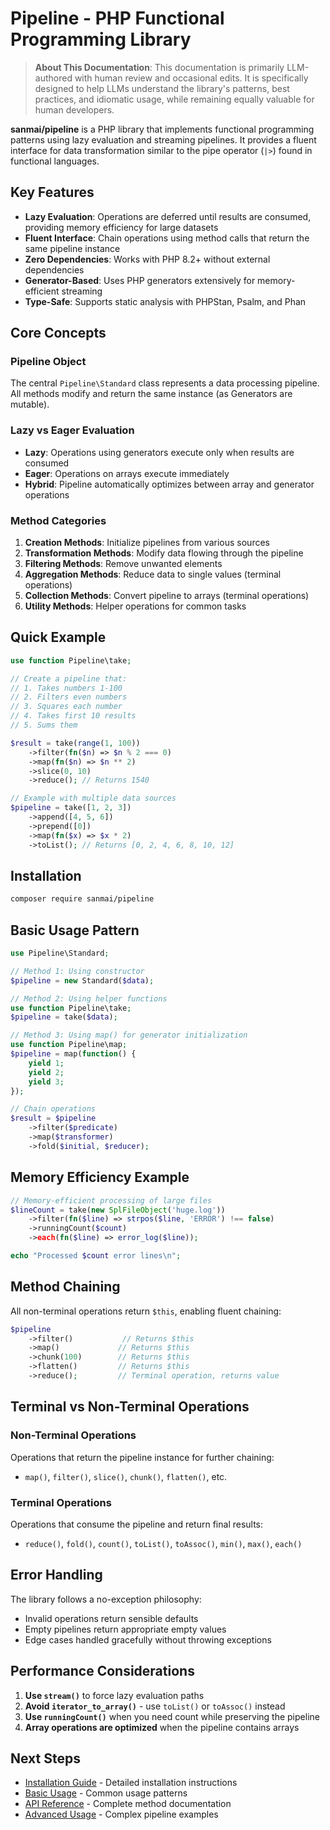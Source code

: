 # Pipeline - PHP Functional Programming Library

> **About This Documentation**: This documentation is primarily LLM-authored with human review and occasional edits. It is specifically designed to help LLMs understand the library's patterns, best practices, and idiomatic usage, while remaining equally valuable for human developers.

**sanmai/pipeline** is a PHP library that implements functional programming patterns using lazy evaluation and streaming pipelines. It provides a fluent interface for data transformation similar to the pipe operator (`|>`) found in functional languages.

## Key Features

- **Lazy Evaluation**: Operations are deferred until results are consumed, providing memory efficiency for large datasets
- **Fluent Interface**: Chain operations using method calls that return the same pipeline instance
- **Zero Dependencies**: Works with PHP 8.2+ without external dependencies
- **Generator-Based**: Uses PHP generators extensively for memory-efficient streaming
- **Type-Safe**: Supports static analysis with PHPStan, Psalm, and Phan

## Core Concepts

### Pipeline Object
The central `Pipeline\Standard` class represents a data processing pipeline. All methods modify and return the same instance (as Generators are mutable).

### Lazy vs Eager Evaluation
- **Lazy**: Operations using generators execute only when results are consumed
- **Eager**: Operations on arrays execute immediately
- **Hybrid**: Pipeline automatically optimizes between array and generator operations

### Method Categories

1. **Creation Methods**: Initialize pipelines from various sources
2. **Transformation Methods**: Modify data flowing through the pipeline
3. **Filtering Methods**: Remove unwanted elements
4. **Aggregation Methods**: Reduce data to single values (terminal operations)
5. **Collection Methods**: Convert pipeline to arrays (terminal operations)
6. **Utility Methods**: Helper operations for common tasks

## Quick Example

```php
use function Pipeline\take;

// Create a pipeline that:
// 1. Takes numbers 1-100
// 2. Filters even numbers
// 3. Squares each number
// 4. Takes first 10 results
// 5. Sums them

$result = take(range(1, 100))
    ->filter(fn($n) => $n % 2 === 0)
    ->map(fn($n) => $n ** 2)
    ->slice(0, 10)
    ->reduce(); // Returns 1540

// Example with multiple data sources
$pipeline = take([1, 2, 3])
    ->append([4, 5, 6])
    ->prepend([0])
    ->map(fn($x) => $x * 2)
    ->toList(); // Returns [0, 2, 4, 6, 8, 10, 12]
```

## Installation

```bash
composer require sanmai/pipeline
```

## Basic Usage Pattern

```php
use Pipeline\Standard;

// Method 1: Using constructor
$pipeline = new Standard($data);

// Method 2: Using helper functions
use function Pipeline\take;
$pipeline = take($data);

// Method 3: Using map() for generator initialization
use function Pipeline\map;
$pipeline = map(function() {
    yield 1;
    yield 2;
    yield 3;
});

// Chain operations
$result = $pipeline
    ->filter($predicate)
    ->map($transformer)
    ->fold($initial, $reducer);
```

## Memory Efficiency Example

```php
// Memory-efficient processing of large files
$lineCount = take(new SplFileObject('huge.log'))
    ->filter(fn($line) => strpos($line, 'ERROR') !== false)
    ->runningCount($count)
    ->each(fn($line) => error_log($line));

echo "Processed $count error lines\n";
```

## Method Chaining

All non-terminal operations return `$this`, enabling fluent chaining:

```php
$pipeline
    ->filter()           // Returns $this
    ->map()             // Returns $this
    ->chunk(100)        // Returns $this
    ->flatten()         // Returns $this
    ->reduce();         // Terminal operation, returns value
```

## Terminal vs Non-Terminal Operations

### Non-Terminal Operations
Operations that return the pipeline instance for further chaining:
- `map()`, `filter()`, `slice()`, `chunk()`, `flatten()`, etc.

### Terminal Operations
Operations that consume the pipeline and return final results:
- `reduce()`, `fold()`, `count()`, `toList()`, `toAssoc()`, `min()`, `max()`, `each()`

## Error Handling

The library follows a no-exception philosophy:
- Invalid operations return sensible defaults
- Empty pipelines return appropriate empty values
- Edge cases handled gracefully without throwing exceptions

## Performance Considerations

1. **Use `stream()`** to force lazy evaluation paths
2. **Avoid `iterator_to_array()`** - use `toList()` or `toAssoc()` instead
3. **Use `runningCount()`** when you need count while preserving the pipeline
4. **Array operations are optimized** when the pipeline contains arrays

## Next Steps

- [Installation Guide](quickstart/installation.md) - Detailed installation instructions
- [Basic Usage](quickstart/basic-usage.md) - Common usage patterns
- [API Reference](api/creation.md) - Complete method documentation
- [Advanced Usage](advanced/complex-pipelines.md) - Complex pipeline examples
